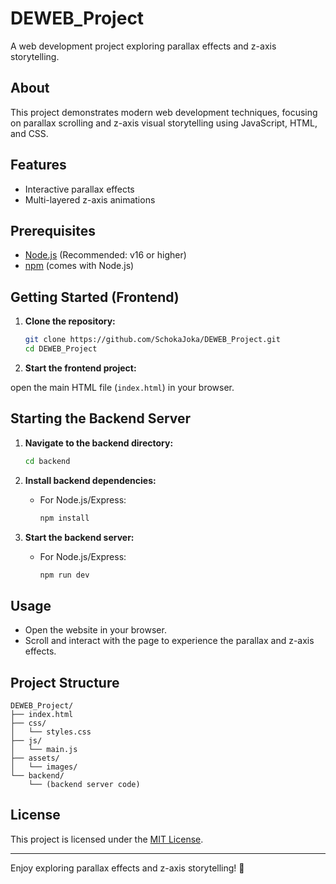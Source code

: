 # DEWEB_Project

A web development project exploring parallax effects and z-axis storytelling.

## About

This project demonstrates modern web development techniques, focusing on parallax scrolling and z-axis visual storytelling using JavaScript, HTML, and CSS.

## Features

- Interactive parallax effects
- Multi-layered z-axis animations

## Prerequisites

- [Node.js](https://nodejs.org/) (Recommended: v16 or higher)
- [npm](https://www.npmjs.com/) (comes with Node.js)

## Getting Started (Frontend)

1. **Clone the repository:**

   ```sh
   git clone https://github.com/SchokaJoka/DEWEB_Project.git
   cd DEWEB_Project
   ```

2. **Start the frontend project:**

open the main HTML file (`index.html`) in your browser.

## Starting the Backend Server

1. **Navigate to the backend directory:**

   ```sh
   cd backend
   ```

2. **Install backend dependencies:**

   - For Node.js/Express:
     ```sh
     npm install
     ```

3. **Start the backend server:**

   - For Node.js/Express:
     ```sh
     npm run dev
     ```
     
## Usage

- Open the website in your browser.
- Scroll and interact with the page to experience the parallax and z-axis effects.

## Project Structure

```
DEWEB_Project/
├── index.html
├── css/
│   └── styles.css
├── js/
│   └── main.js
├── assets/
│   └── images/
└── backend/
    └── (backend server code)
```

## License

This project is licensed under the [MIT License](LICENSE).

---

Enjoy exploring parallax effects and z-axis storytelling! 🚀
